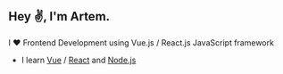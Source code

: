 ## Hey :v:, I'm Artem.

I :heart: Frontend Development using Vue.js / React.js JavaScript framework

  * I learn <a href="https://vuejs.org/" target="_blank">Vue</a> / <a href="https://reactjs.org/" target="_blank">React</a> and <a href="https://nodejs.dev/learn" target="_blank">Node.js</a>
